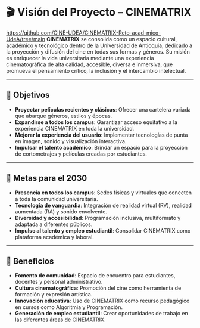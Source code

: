 # 🎬 Visión del Proyecto – CINEMATRIX
https://github.com/CINE-UDEA/CINEMATRIX-Reto-acad-mico-UdeA/tree/main
**CINEMATRIX** se consolida como un espacio cultural, académico y tecnológico dentro de la Universidad de Antioquia, dedicado a la proyección y difusión del cine en todas sus formas y géneros. Su misión es enriquecer la vida universitaria mediante una experiencia cinematográfica de alta calidad, accesible, diversa e inmersiva, que promueva el pensamiento crítico, la inclusión y el intercambio intelectual.

---

## 🚀 Objetivos

- **Proyectar películas recientes y clásicas**: Ofrecer una cartelera variada que abarque géneros, estilos y épocas.
- **Expandirse a todos los campus**: Garantizar acceso equitativo a la experiencia CINEMATRIX en toda la universidad.
- **Mejorar la experiencia del usuario**: Implementar tecnologías de punta en imagen, sonido y visualización interactiva.
- **Impulsar el talento académico**: Brindar un espacio para la proyección de cortometrajes y películas creadas por estudiantes.

---

## 🎯 Metas para el 2030

- **Presencia en todos los campus**: Sedes físicas y virtuales que conecten a toda la comunidad universitaria.
- **Tecnología de vanguardia**: Integración de realidad virtual (RV), realidad aumentada (RA) y sonido envolvente.
- **Diversidad y accesibilidad**: Programación inclusiva, multiformato y adaptada a diferentes públicos.
- **Impulso al talento y empleo estudiantil**: Consolidar CINEMATRIX como plataforma académica y laboral.
---

## 🫟 Beneficios

- **Fomento de comunidad**: Espacio de encuentro para estudiantes, docentes y personal administrativo.
- **Cultura cinematográfica**: Promoción del cine como herramienta de formación y expresión artística.
- **Innovación educativa**: Uso de CINEMATRIX como recurso pedagógico en cursos como Algoritmia y Programación.
- **Generación de empleo estudiantil**: Crear oportunidades de trabajo en las diferentes áreas de CINEMATRIX.

